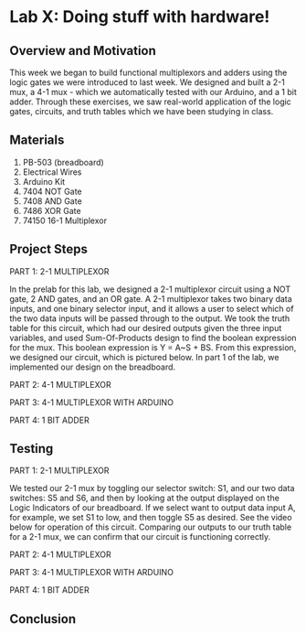 # Lab X: Doing stuff with hardware!

## Overview and Motivation
  This week we began to build functional multiplexors and adders using the logic gates we were introduced to last week. We designed and built a 2-1 mux, a 4-1 mux - which we automatically tested with our Arduino, and a 1 bit adder. Through these exercises, we saw real-world application of the logic gates, circuits, and truth tables which we have been studying in class.

## Materials
1. PB-503 (breadboard)
2. Electrical Wires
3. Arduino Kit
4. 7404 NOT Gate
5. 7408 AND Gate
6. 7486 XOR Gate
7. 74150 16-1 Multiplexor

## Project Steps

PART 1: 2-1 MULTIPLEXOR

  In the prelab for this lab, we designed a 2-1 multiplexor circuit using a NOT gate, 2 AND gates, and an OR gate. A 2-1 multiplexor takes two binary data inputs, and one binary selector input, and it allows a user to select which of the two data inputs will be passed through to the output. We took the truth table for this circuit, which had our desired outputs given the three input variables, and used Sum-Of-Products design to find the boolean expression for the mux. This boolean expression is Y = A~S + BS. From this expression, we designed our circuit, which is pictured below. In part 1 of the lab, we implemented our design on the breadboard. 

PART 2: 4-1 MULTIPLEXOR

PART 3: 4-1 MULTIPLEXOR WITH ARDUINO

PART 4: 1 BIT ADDER

## Testing

PART 1: 2-1 MULTIPLEXOR

We tested our 2-1 mux by toggling our selector switch: S1, and our two data switches: S5 and S6, and then by looking at the output displayed on the Logic Indicators of our breadboard. If we select want to output data input A, for example, we set S1 to low, and then toggle S5 as desired. See the video below for operation of this circuit. Comparing our outputs to our truth table for a 2-1 mux, we can confirm that our circuit is functioning correctly. 

PART 2: 4-1 MULTIPLEXOR

PART 3: 4-1 MULTIPLEXOR WITH ARDUINO

PART 4: 1 BIT ADDER

## Conclusion




